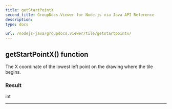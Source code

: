 ```yaml
---
title: getStartPointX
second_title: GroupDocs.Viewer for Node.js via Java API Reference
description: 
type: docs

url: /nodejs-java/groupdocs.viewer/tile/getstartpointx/
---
```


## getStartPointX()  function

 The X coordinate of the lowest left point on the drawing where the tile begins.
 

### Result
int


---


